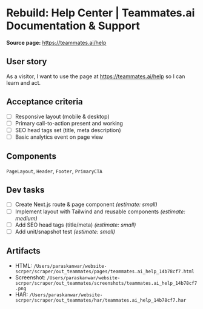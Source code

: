 # Rebuild: Help Center | Teammates.ai Documentation & Support

**Source page:** https://teammates.ai/help

## User story
As a visitor, I want to use the page at https://teammates.ai/help so I can learn and act.

## Acceptance criteria
- [ ] Responsive layout (mobile & desktop)
- [ ] Primary call-to-action present and working
- [ ] SEO head tags set (title, meta description)
- [ ] Basic analytics event on page view

## Components
`PageLayout`, `Header`, `Footer`, `PrimaryCTA`

## Dev tasks
- [ ] Create Next.js route & page component _(estimate: small)_
- [ ] Implement layout with Tailwind and reusable components _(estimate: medium)_
- [ ] Add SEO head tags (title/meta) _(estimate: small)_
- [ ] Add unit/snapshot test _(estimate: small)_

## Artifacts
- HTML: `/Users/paraskanwar/website-scrper/scraper/out_teammates/pages/teammates.ai_help_14b78cf7.html`
- Screenshot: `/Users/paraskanwar/website-scrper/scraper/out_teammates/screenshots/teammates.ai_help_14b78cf7.png`
- HAR: `/Users/paraskanwar/website-scrper/scraper/out_teammates/har/teammates.ai_help_14b78cf7.har`
